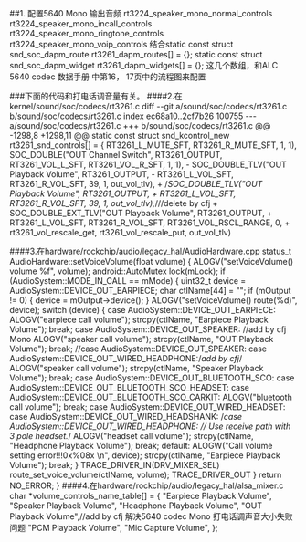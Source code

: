 ##1. 配置5640 Mono 输出音频
	rt3224_speaker_mono_normal_controls
	rt3224_speaker_mono_incall_controls
	rt3224_speaker_mono_ringtone_controls
	rt3224_speaker_mono_voip_controls
	结合static const struct snd_soc_dapm_route rt3261_dapm_routes[] = {};
	static const struct snd_soc_dapm_widget rt3261_dapm_widgets[] = {};
	这几个数组，和ALC 5640 codec 数据手册 中第16， 17页中的流程图来配置

###下面的代码和打电话调音量有关。
####2.在kernel/sound/soc/codecs/rt3261.c
	diff --git a/sound/soc/codecs/rt3261.c b/sound/soc/codecs/rt3261.c
	index ec68a10..2cf7b26 100755
	--- a/sound/soc/codecs/rt3261.c
	+++ b/sound/soc/codecs/rt3261.c
	@@ -1298,8 +1298,11 @@ static const struct snd_kcontrol_new rt3261_snd_controls[] = {
	                RT3261_L_MUTE_SFT, RT3261_R_MUTE_SFT, 1, 1),
	        SOC_DOUBLE("OUT Channel Switch", RT3261_OUTPUT,
	                RT3261_VOL_L_SFT, RT3261_VOL_R_SFT, 1, 1),
	-       SOC_DOUBLE_TLV("OUT Playback Volume", RT3261_OUTPUT,
	-               RT3261_L_VOL_SFT, RT3261_R_VOL_SFT, 39, 1, out_vol_tlv),
	+       /*SOC_DOUBLE_TLV("OUT Playback Volume", RT3261_OUTPUT,
	+               RT3261_L_VOL_SFT, RT3261_R_VOL_SFT, 39, 1, out_vol_tlv),*///delete by cfj
	+       SOC_DOUBLE_EXT_TLV("OUT Playback Volume", RT3261_OUTPUT,
	+               RT3261_L_VOL_SFT, RT3261_R_VOL_SFT, RT3261_VOL_RSCL_RANGE, 0,
	+               rt3261_vol_rescale_get, rt3261_vol_rescale_put, out_vol_tlv)

####3.在hardware/rockchip/audio/legacy_hal/AudioHardware.cpp
	status_t AudioHardware::setVoiceVolume(float volume) {
	    ALOGV("setVoiceVolume() volume %f", volume);
	    android::AutoMutex lock(mLock);
	    if (AudioSystem::MODE_IN_CALL == mMode) {
	        uint32_t device = AudioSystem::DEVICE_OUT_EARPIECE;
	        char ctlName[44] = "";
	        if (mOutput != 0) {
	            device = mOutput->device();
	        }
	        ALOGV("setVoiceVolume() route(%d)", device);
	        switch (device) {
	            case AudioSystem::DEVICE_OUT_EARPIECE:
	                ALOGV("earpiece call volume");
	                strcpy(ctlName, "Earpiece Playback Volume");
	                break;
	            case AudioSystem::DEVICE_OUT_SPEAKER: //add by cfj Mono
			ALOGV("speaker call volume");
	                strcpy(ctlName, "OUT Playback Volume");
			break;
		    //case AudioSystem::DEVICE_OUT_SPEAKER:
		    case AudioSystem::DEVICE_OUT_WIRED_HEADPHONE:/*add by cfj*/
	                ALOGV("speaker call volume");
	                strcpy(ctlName, "Speaker Playback Volume");
	                break;
	            case AudioSystem::DEVICE_OUT_BLUETOOTH_SCO:
	            case AudioSystem::DEVICE_OUT_BLUETOOTH_SCO_HEADSET:
	            case AudioSystem::DEVICE_OUT_BLUETOOTH_SCO_CARKIT:
	                ALOGV("bluetooth call volume");
	                break;
	            case AudioSystem::DEVICE_OUT_WIRED_HEADSET:
		    case AudioSystem::DEVICE_OUT_WIRED_HEADSHANK:
	            /*case AudioSystem::DEVICE_OUT_WIRED_HEADPHONE: // Use receive path with 3 pole headset.*/
	                ALOGV("headset call volume");
	                strcpy(ctlName, "Headphone Playback Volume");
	                break;
	            default:
	                ALOGW("Call volume setting error!!!0x%08x \n", device);
	                strcpy(ctlName, "Earpiece Playback Volume");
	                break;
	        }
	        TRACE_DRIVER_IN(DRV_MIXER_SEL)
	        route_set_voice_volume(ctlName, volume);
	        TRACE_DRIVER_OUT
	    }
	    return NO_ERROR;
	}
####4.在hardware/rockchip/audio/legacy_hal/alsa_mixer.c
	char *volume_controls_name_table[] = {
	    "Earpiece Playback Volume",
	    "Speaker Playback Volume",
	    "Headphone Playback Volume",
	    "OUT Playback Volume",//add by cfj 解决5640 codec Mono 打电话调声音大小失败问题 
	    "PCM Playback Volume",
	    "Mic Capture Volume",
	};




